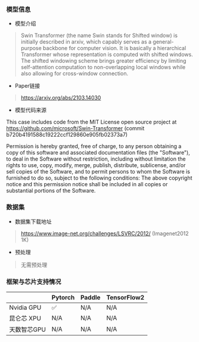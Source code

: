 ### 模型信息
- 模型介绍
>Swin Transformer (the name Swin stands for Shifted window) is initially described in arxiv, which capably serves as a general-purpose backbone for computer vision. It is basically a hierarchical Transformer whose representation is computed with shifted windows. The shifted windowing scheme brings greater efficiency by limiting self-attention computation to non-overlapping local windows while also allowing for cross-window connection.

- Paper链接
> https://arxiv.org/abs/2103.14030

- 模型代码来源

This case includes code from the MIT License open source project at 
https://github.com/microsoft/Swin-Transformer (commit b720b4191588c19222ccf129860e905fb02373a7)

Permission is hereby granted, free of charge, to any person obtaining a copy
of this software and associated documentation files (the "Software"), to deal
in the Software without restriction, including without limitation the rights
to use, copy, modify, merge, publish, distribute, sublicense, and/or sell
copies of the Software, and to permit persons to whom the Software is
furnished to do so, subject to the following conditions:
    The above copyright notice and this permission notice shall be included in all
copies or substantial portions of the Software.



### 数据集
- 数据集下载地址
> https://www.image-net.org/challenges/LSVRC/2012/  (Imagenet2012 1K)

- 预处理
> 无需预处理 


### 框架与芯片支持情况
|     | Pytorch  |Paddle|TensorFlow2|
|  ----  | ----  |  ----  | ----  |
| Nvidia GPU | ✅ |N/A  |N/A|
| 昆仑芯 XPU | N/A |N/A  |N/A|
| 天数智芯GPU | N/A |N/A  |N/A|


